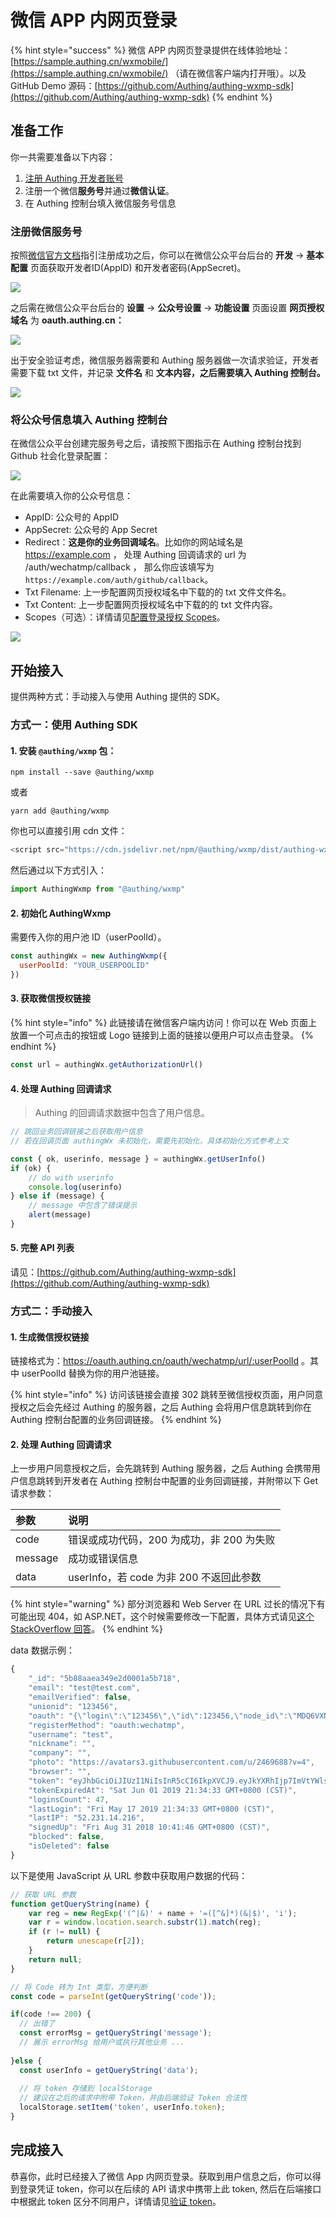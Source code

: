 # 微信 APP 内网页登录



{% hint style="success" %}
微信 APP 内网页登录提供在线体验地址：[https://sample.authing.cn/wxmobile/](https://sample.authing.cn/wxmobile/) （请在微信客户端内打开哦）。以及 GitHub Demo 源码：[https://github.com/Authing/authing-wxmp-sdk](https://github.com/Authing/authing-wxmp-sdk)
{% endhint %}

## 准备工作

你一共需要准备以下内容：

1. [注册 Authing 开发者账号](../../quickstart/create-authing-account.md)
2. 注册一个微信**服务号**并通过**微信认证**。
3. 在 Authing 控制台填入微信服务号信息

### 注册微信服务号

按照[微信官方文档](https://mp.weixin.qq.com/cgi-bin/readtemplate?t=register/step1_tmpl&lang=zh_CN&token=)指引注册成功之后，你可以在微信公众平台后台的 **开发** -&gt; **基本配置** 页面获取开发者ID\(AppID\) 和开发者密码\(AppSecret\)。

![](../../.gitbook/assets/image%20%28543%29.png)

之后需在微信公众平台后台的 **设置** -&gt; **公众号设置** -&gt; **功能设置** 页面设置 **网页授权域名** 为 **oauth.authing.cn：**

![](../../.gitbook/assets/image%20%28547%29.png)

出于安全验证考虑，微信服务器需要和 Authing 服务器做一次请求验证，开发者需要下载 txt 文件，并记录 **文件名** 和 **文本内容，**之后需要填入 Authing 控制台**。**

![](../../.gitbook/assets/image%20%28542%29.png)

### 将公众号信息填入 Authing 控制台

在微信公众平台创建完服务号之后，请按照下图指示在 Authing 控制台找到 Github 社会化登录配置：

![](../../.gitbook/assets/image%20%28552%29.png)

在此需要填入你的公众号信息：

* AppID: 公众号的 AppID
* AppSecret: 公众号的 App Secret
* Redirect：**这是你的业务回调域名**。比如你的网站域名是 https://example.com ， 处理 Authing 回调请求的 url 为 /auth/wechatmp/callback ， 那么你应该填写为 `https://example.com/auth/github/callback`。
* Txt Filename: 上一步配置网页授权域名中下载的的 txt 文件文件名。
* Txt Content:  上一步配置网页授权域名中下载的的 txt 文件内容。
* Scopes（可选）：详情请见[配置登录授权 Scopes](social-login-scopes.md#wechat-web-browser)。

![](../../.gitbook/assets/image%20%28610%29.png)

## 开始接入

提供两种方式：手动接入与使用 Authing 提供的 SDK。

### 方式一：使用 Authing SDK

#### 1. 安装 `@authing/wxmp` 包：

```text
npm install --save @authing/wxmp
```

或者

```text
yarn add @authing/wxmp
```

你也可以直接引用 cdn 文件：

```javascript
<script src="https://cdn.jsdelivr.net/npm/@authing/wxmp/dist/authing-wxmp-sdk.min.js"></script>
```

然后通过以下方式引入：

```javascript
import AuthingWxmp from "@authing/wxmp"
```

#### 2. 初始化 AuthingWxmp

需要传入你的用户池 ID（userPoolId）。

```javascript
const authingWx = new AuthingWxmp({
  userPoolId: "YOUR_USERPOOLID"
})
```

#### 3. 获取微信授权链接

{% hint style="info" %}
此链接请在微信客户端内访问！你可以在 Web 页面上放置一个可点击的按钮或 Logo 链接到上面的链接以便用户可以点击登录。
{% endhint %}

```javascript
const url = authingWx.getAuthorizationUrl()
```

#### 4. 处理 Authing 回调请求

> Authing 的回调请求数据中包含了用户信息。

```javascript
// 跳回业务回调链接之后获取用户信息
// 若在回调页面 authingWx 未初始化，需要先初始化，具体初始化方式参考上文

const { ok, userinfo, message } = authingWx.getUserInfo()
if (ok) {
    // do with userinfo
    console.log(userinfo)
} else if (message) {
    // message 中包含了错误提示
    alert(message)
}
```

#### 5. 完整 API 列表

请见：[https://github.com/Authing/authing-wxmp-sdk](https://github.com/Authing/authing-wxmp-sdk)

### 方式二：手动接入

#### 1. 生成微信授权链接

链接格式为：https://oauth.authing.cn/oauth/wechatmp/url/:userPoolId 。其中  userPoolId 替换为你的用户池链接。

{% hint style="info" %}
访问该链接会直接 302 跳转至微信授权页面，用户同意授权之后会先经过 Authing 的服务器，之后 Authing 会将用户信息跳转到你在 Authing 控制台配置的业务回调链接。
{% endhint %}

#### 2. 处理 Authing 回调请求

上一步用户同意授权之后，会先跳转到 Authing 服务器，之后 Authing 会携带用户信息跳转到开发者在 Authing 控制台中配置的业务回调链接，并附带以下 Get 请求参数：

| 参数 | 说明 |
| :--- | :--- |
| code | 错误或成功代码，200 为成功，非 200 为失败 |
| message | 成功或错误信息 |
| data | userInfo，若 code 为非 200 不返回此参数 |

{% hint style="warning" %}
部分浏览器和 Web Server 在 URL 过长的情况下有可能出现 404，如 ASP.NET，这个时候需要修改一下配置，具体方式请见[这个 StackOverflow 回答](https://stackoverflow.com/questions/28681366/in-asp-net-mvc-would-a-querystring-too-long-result-in-404-file-not-found-error/28681600)。
{% endhint %}

data 数据示例：

```javascript
{
    "_id": "5b88aaea349e2d0001a5b718",
    "email": "test@test.com",
    "emailVerified": false,
    "unionid": "123456",
    "oauth": "{\"login\":\"123456\",\"id\":123456,\"node_id\":\"MDQ6VXNlcjI0Njk2ODg=\",\"avatar_url\":\"https://avatars3.githubusercontent.com/u/2469688?v=4\",\"gravatar_id\":\"\",\"url\":\"https://api.github.com/users/test\",\"html_url\":\"https://github.com/test\",\"followers_url\":\"https://api.github.com/users/test/followers\",\"following_url\":\"https://api.github.com/users/test/following{/other_user}\",\"gists_url\":\"https://api.github.com/users/test/gists{/gist_id}\",\"starred_url\":\"https://api.github.com/users/test/starred{/owner}{/repo}\",\"subscriptions_url\":\"https://api.github.com/users/test/subscriptions\",\"organizations_url\":\"https://api.github.com/users/test/orgs\",\"repos_url\":\"https://api.github.com/users/test/repos\",\"events_url\":\"https://api.github.com/users/test/events{/privacy}\",\"received_events_url\":\"https://api.github.com/users/test/received_events\",\"type\":\"User\",\"site_admin\":false,\"name\":\"test\",\"company\":\"test\",\"blog\":\"http://test.com\",\"location\":\"Beijing, China\",\"email\":\"test@test.com\",\"hireable\":null,\"bio\":\"Being NO.1\",\"public_repos\":91,\"public_gists\":0,\"followers\":109,\"following\":27,\"created_at\":\"2012-10-02T06:38:50Z\",\"updated_at\":\"2018-07-23T05:51:23Z\"}",
    "registerMethod": "oauth:wechatmp",
    "username": "test",
    "nickname": "",
    "company": "",
    "photo": "https://avatars3.githubusercontent.com/u/2469688?v=4",
    "browser": "",
    "token": "eyJhbGciOiJIUzI1NiIsInR5cCI6IkpXVCJ9.eyJkYXRhIjp7ImVtYWlsIjoieGlleWFuZ0Bkb2RvcmEuY24iLCJ1bmlvbmlkIjoiMjQ2OTY4OCIsImlkIjoiNWI4OGFhZWEzNDllMmQwMDAxYTViNzE4IiwiY2xpZW50SWQiOiI1YTlmYTI2Y2Y4NjM1YTAwMDE4NTUyOGMifSwiaWF0IjoxNTU4MTAwMDczLCJleHAiOjE1NTkzOTYwNzN9.7R_-CGnbPBRjHFaVS0ERWMaGfR_24zYJiBTJvJ4XYxk",
    "tokenExpiredAt": "Sat Jun 01 2019 21:34:33 GMT+0800 (CST)",
    "loginsCount": 47,
    "lastLogin": "Fri May 17 2019 21:34:33 GMT+0800 (CST)",
    "lastIP": "52.231.14.216",
    "signedUp": "Fri Aug 31 2018 10:41:46 GMT+0800 (CST)",
    "blocked": false,
    "isDeleted": false
}
```

以下是使用 JavaScript 从 URL 参数中获取用户数据的代码：

```javascript
// 获取 URL 参数
function getQueryString(name) {
    var reg = new RegExp('(^|&)' + name + '=([^&]*)(&|$)', 'i');
    var r = window.location.search.substr(1).match(reg);
    if (r != null) {
        return unescape(r[2]);
    }
    return null;
}

// 将 Code 转为 Int 类型，方便判断
const code = parseInt(getQueryString('code'));

if(code !== 200) {
  // 出错了
  const errorMsg = getQueryString('message');
  // 展示 errorMsg 给用户或执行其他业务 ...
  
}else {
  const userInfo = getQueryString('data');
  
  // 将 token 存储到 localStorage 
  // 建议在之后的请求中附带 Token，并由后端验证 Token 合法性
  localStorage.setItem('token', userInfo.token);
}
```

## 完成接入

恭喜你，此时已经接入了微信 App 内网页登录。获取到用户信息之后，你可以得到登录凭证 token，你可以在后续的 API 请求中携带上此 token, 然后在后端接口中根据此 token 区分不同用户，详情请见[验证 token](../../advanced/verify-jwt-token.md#yan-zheng-authing-qian-fa-de-token)。

